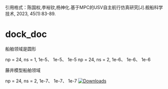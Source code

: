 引用格式：陈国权,李裕钦,杨神化.基于MPC的USV自主航行仿真研究[J].舰船科学技术, 2023, 45(1):83-89.


# dock_doc
船舶领域是圆形

np = 24, ns = 1,    1e-5、 1e-5、  1e-5
np = 24, ns = 2,    1e-6、 1e-6、  1e-6


藤井模型船舶领域

np = 24, ns = 2,    1e-7、 1e-7、  1e-7
[![Downloads](https://img.shields.io/github/downloads/fxqinnovation/dock_doc/total.svg)](https://github.com/fxqinnovation/dock_doc/releases)
